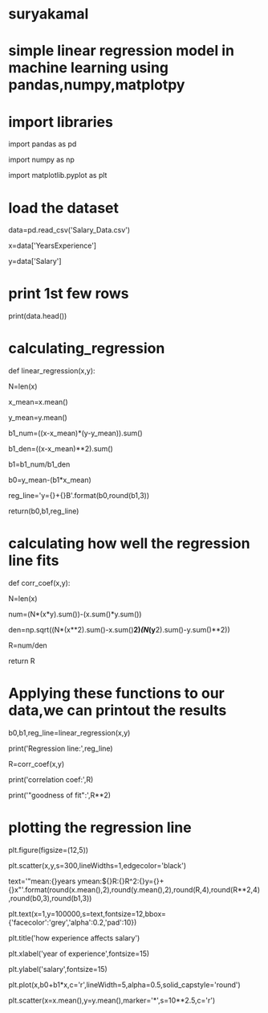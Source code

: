 # suryakamal
# simple linear regression model in machine learning using pandas,numpy,matplotpy
# import libraries
import pandas as pd

import numpy as np

import matplotlib.pyplot as plt

# load the dataset

data=pd.read_csv('Salary_Data.csv')

x=data['YearsExperience']

y=data['Salary']


# print 1st few rows
print(data.head())



# calculating_regression
def linear_regression(x,y):
 
  N=len(x)
 
  x_mean=x.mean()
 
  y_mean=y.mean()

  b1_num=((x-x_mean)*(y-y_mean)).sum()

  b1_den=((x-x_mean)**2).sum()

  b1=b1_num/b1_den

  b0=y_mean-(b1*x_mean)

  reg_line='y={}+{}B'.format(b0,round(b1,3))

  return(b0,b1,reg_line)



# calculating how well the regression line fits
def corr_coef(x,y):

  N=len(x)

  num=(N*(x*y).sum())-(x.sum()*y.sum())

  den=np.sqrt((N*(x**2).sum()-x.sum()**2)*(N*(y**2).sum()-y.sum()**2))

  R=num/den

  return R



# Applying these functions to our data,we can printout the results

b0,b1,reg_line=linear_regression(x,y)

print('Regression line:',reg_line)

R=corr_coef(x,y)

print('correlation coef:',R)

print('"goodness of fit":',R**2)




# plotting the regression line

plt.figure(figsize=(12,5))

plt.scatter(x,y,s=300,lineWidths=1,edgecolor='black')

text='"mean:{}years ymean:${}R:{}R^2:{}y={}+{}x"'.format(round(x.mean(),2),round(y.mean(),2),round(R,4),round(R**2,4),round(b0,3),round(b1,3))

plt.text(x=1,y=100000,s=text,fontsize=12,bbox={'facecolor':'grey','alpha':0.2,'pad':10})

plt.title('how experience affects salary')

plt.xlabel('year of experience',fontsize=15)

plt.ylabel('salary',fontsize=15)

plt.plot(x,b0+b1*x,c='r',lineWidth=5,alpha=0.5,solid_capstyle='round')

plt.scatter(x=x.mean(),y=y.mean(),marker='*',s=10**2.5,c='r')
